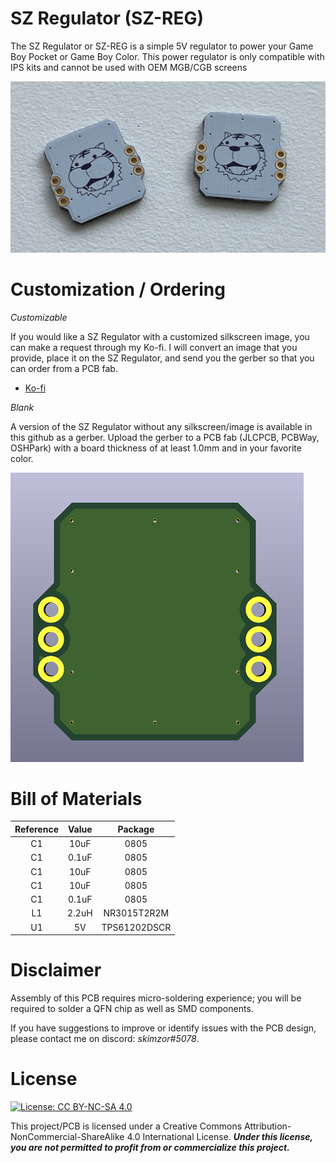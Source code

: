 # SZ Regulator (SZ-REG)
The SZ Regulator or SZ-REG is a simple 5V regulator to power your Game Boy Pocket or Game Boy Color. This power regulator is only compatible with IPS kits and cannot be used with OEM MGB/CGB screens

![](images/pcb_front.jpeg)

# Customization / Ordering

*Customizable*

If you would like a SZ Regulator with a customized silkscreen image, you can make a request through my Ko-fi.  I will convert an image that you provide, place it on the SZ Regulator, and send you the gerber so that you can order from a PCB fab.

- [Ko-fi](https://ko-fi.com/skimzor)

*Blank*

A version of the SZ Regulator without any silkscreen/image is available in this github as a gerber. Upload the gerber to a PCB fab (JLCPCB, PCBWay, OSHPark) with a board thickness of at least 1.0mm and in your favorite color.

![](images/pcb_blank.png)

# Bill of Materials

| Reference | Value | Package |
| :---: | :---: | :---: |
| C1 | 10uF | 0805 |
| C1 | 0.1uF | 0805 |
| C1 | 10uF | 0805 |
| C1 | 10uF | 0805 |
| C1 | 0.1uF | 0805 |
| L1 | 2.2uH | NR3015T2R2M |
| U1 | 5V | TPS61202DSCR |

# Disclaimer

Assembly of this PCB requires micro-soldering experience; you will be required to solder a QFN chip as well as SMD components.

If you have suggestions to improve or identify issues with the PCB design, please contact me on discord: *skimzor#5078*.

# License

 [![License: CC BY-NC-SA 4.0](https://licensebuttons.net/l/by-nc-sa/4.0/80x15.png)](https://creativecommons.org/licenses/by-nc-sa/4.0/)
 
This project/PCB is licensed under a Creative Commons Attribution-NonCommercial-ShareAlike 4.0 International License. ***Under this license, you are not permitted to profit from or commercialize this project.***
